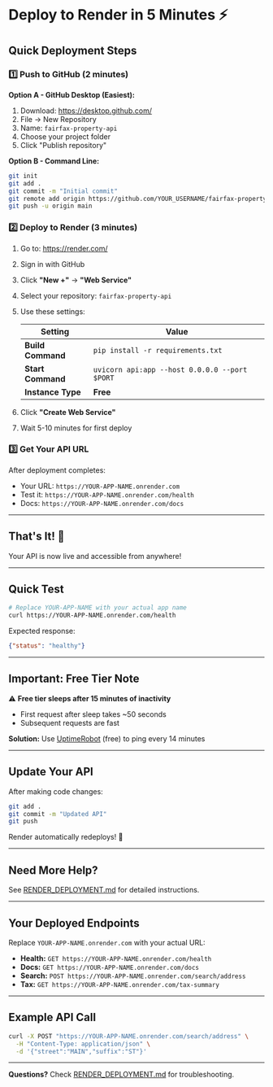 # Deploy to Render in 5 Minutes ⚡

## Quick Deployment Steps

### 1️⃣ Push to GitHub (2 minutes)

**Option A - GitHub Desktop (Easiest):**
1. Download: https://desktop.github.com/
2. File → New Repository
3. Name: `fairfax-property-api`
4. Choose your project folder
5. Click "Publish repository"

**Option B - Command Line:**
```bash
git init
git add .
git commit -m "Initial commit"
git remote add origin https://github.com/YOUR_USERNAME/fairfax-property-api.git
git push -u origin main
```

### 2️⃣ Deploy to Render (3 minutes)

1. Go to: https://render.com/
2. Sign in with GitHub
3. Click **"New +"** → **"Web Service"**
4. Select your repository: `fairfax-property-api`
5. Use these settings:

   | Setting | Value |
   |---------|-------|
   | **Build Command** | `pip install -r requirements.txt` |
   | **Start Command** | `uvicorn api:app --host 0.0.0.0 --port $PORT` |
   | **Instance Type** | **Free** |

6. Click **"Create Web Service"**
7. Wait 5-10 minutes for first deploy

### 3️⃣ Get Your API URL

After deployment completes:
- Your URL: `https://YOUR-APP-NAME.onrender.com`
- Test it: `https://YOUR-APP-NAME.onrender.com/health`
- Docs: `https://YOUR-APP-NAME.onrender.com/docs`

---

## That's It! 🎉

Your API is now live and accessible from anywhere!

---

## Quick Test

```bash
# Replace YOUR-APP-NAME with your actual app name
curl https://YOUR-APP-NAME.onrender.com/health
```

Expected response:
```json
{"status": "healthy"}
```

---

## Important: Free Tier Note

⚠️ **Free tier sleeps after 15 minutes of inactivity**
- First request after sleep takes ~50 seconds
- Subsequent requests are fast

**Solution:** Use [UptimeRobot](https://uptimerobot.com/) (free) to ping every 14 minutes

---

## Update Your API

After making code changes:
```bash
git add .
git commit -m "Updated API"
git push
```

Render automatically redeploys! 🚀

---

## Need More Help?

See [RENDER_DEPLOYMENT.md](RENDER_DEPLOYMENT.md) for detailed instructions.

---

## Your Deployed Endpoints

Replace `YOUR-APP-NAME.onrender.com` with your actual URL:

- **Health:** `GET https://YOUR-APP-NAME.onrender.com/health`
- **Docs:** `GET https://YOUR-APP-NAME.onrender.com/docs`
- **Search:** `POST https://YOUR-APP-NAME.onrender.com/search/address`
- **Tax:** `GET https://YOUR-APP-NAME.onrender.com/tax-summary`

---

## Example API Call

```bash
curl -X POST "https://YOUR-APP-NAME.onrender.com/search/address" \
  -H "Content-Type: application/json" \
  -d '{"street":"MAIN","suffix":"ST"}'
```

---

**Questions?** Check [RENDER_DEPLOYMENT.md](RENDER_DEPLOYMENT.md) for troubleshooting.
